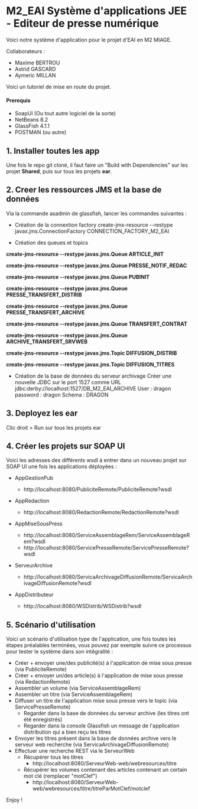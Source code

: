 # M2_EAI Système d'applications JEE - Editeur de presse numérique
Voici notre système d'application pour le projet d'EAI en M2 MIAGE. 

Collaborateurs : 
- Maxime BERTROU
- Astrid GASCARD
- Aymeric MILLAN

Voici un tutoriel de mise en route du projet.

#### Prerequis
- SoapUI (Ou tout autre logiciel de la sorte)
- NetBeans 8.2
- GlassFish 4.1.1
- POSTMAN (ou autre)



## 1. Installer toutes les app
Une fois le repo git cloné, il faut faire un "Build with Dependencies" sur les projet **Shared**, puis sur tous les projets **ear**.

## 2. Creer les ressources JMS et la base de données 
Via la commande asadmin de glassfish, lancer les commandes suivantes : 
- Création de la connextion factory
create-jms-resource --restype javax.jms.ConnectionFactory CONNECTION_FACTORY_M2_EAI

- Création des queues et topics

**create-jms-resource --restype javax.jms.Queue ARTICLE_INIT**

**create-jms-resource --restype javax.jms.Queue PRESSE_NOTIF_REDAC**

**create-jms-resource --restype javax.jms.Queue PUBINIT**

**create-jms-resource --restype javax.jms.Queue PRESSE_TRANSFERT_DISTRIB**

**create-jms-resource --restype javax.jms.Queue PRESSE_TRANSFERT_ARCHIVE**

**create-jms-resource --restype javax.jms.Queue TRANSFERT_CONTRAT**

**create-jms-resource --restype javax.jms.Queue ARCHIVE_TRANSFERT_SRVWEB**

**create-jms-resource --restype javax.jms.Topic DIFFUSION_DISTRIB**

**create-jms-resource --restype javax.jms.Topic DIFFUSION_TITRES**



- Création de la base de données du serveur archivage 
Créer une nouvelle JDBC sur le port 1527 comme URL jdbc:derby://localhost:1527/DB_M2_EAI_ARCHIVE
User : dragon
password : dragon
Schema : DRAGON


## 3. Deployez les ear
Clic droit > Run sur tous les projets ear

## 4. Créer les projets sur SOAP UI
Voici les adresses des différents wsdl à entrer dans un nouveau projet sur SOAP UI une fois les applications déployées :
- AppGestionPub
  - http://localhost:8080/PubliciteRemote/PubliciteRemote?wsdl
  
- AppRedaction
  - http://localhost:8080/RedactionRemote/RedactionRemote?wsdl
  
- AppMiseSousPress
  - http://localhost:8080/ServiceAssemblageRem/ServiceAssemblageRem?wsdl
  - http://localhost:8080/ServicePresseRemote/ServicePresseRemote?wsdl
  
- ServeurArchive
  - http://localhost:8080/ServicaArchivageDiffusionRemote/ServicaArchivageDiffusionRemote?wsdl
  
- AppDistributeur
  - http://localhost:8080/WSDistrib/WSDistrib?wsdl


## 5. Scénario d'utilisation 
Voici un scénario d'utilisation type de l'application, une fois toutes les étapes préalables terminées, vous pouvez par exemple suivre ce processus pour tester le système dans son intégralité :

- Créer + envoyer une/des publicité(s) à l'application de mise sous presse (via PubliciteRemote)
- Créer + envoyer un/des article(s) à l'application de mise sous presse (via RedactionRemote)
- Assembler un volume (via ServiceAssemblageRem)
- Assembler un titre (via ServiceAssemblageRem)
- Diffuser un titre de l'application mise sous presse vers le topic (via ServicePresseRemote)
  - Regarder dans la base de données du serveur archive (les titres ont été enregistrés)
  - Regarder dans la console Glassfish un message de l'application distribution qui a bien reçu les titres
- Envoyer les titres présent dans la base de données archive vers le serveur web recherche (via ServicaArchivageDiffusionRemote)
- Effectuer une recherche REST via le ServeurWeb 
  - Récupérer tous les titres
    - http://localhost:8080/ServeurWeb-web/webresources/titre
  - Récupérer les volumes contenant des articles contenant un certain mot clé (remplacer "motClef")
    - http://localhost:8080/ServeurWeb-web/webresources/titre/titreParMotClef/motclef
    


Enjoy !
